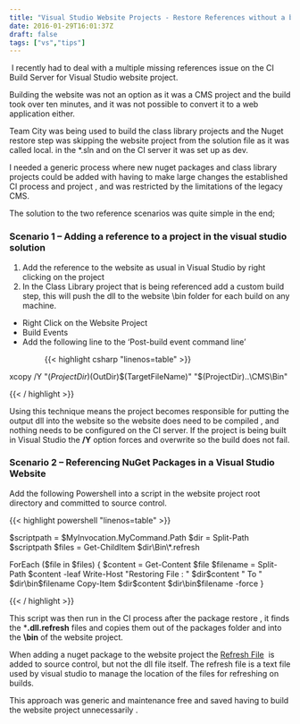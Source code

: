 ```yaml
---
title: "Visual Studio Website Projects - Restore References without a build"
date: 2016-01-29T16:01:37Z
draft: false
tags: ["vs","tips"]
---
```


 I recently had to deal with a multiple missing references issue on the CI Build Server for Visual Studio website project. 

Building the website was not an option as it was a CMS project and the build took over ten minutes, and it was not possible to convert it to a web application either. 

Team City was being used to build the class library projects and the Nuget restore step was skipping the website project from the solution file as it was called local.<websitename> in the *.sln and on the CI server it was set up as dev.<websitename>

I needed a generic process where new nuget packages and class library projects could be added with having to make large changes the established CI process and project , and was restricted by the limitations of the legacy CMS.

The solution to the two reference scenarios was quite simple in the end;

### Scenario 1 – Adding a reference to a project in the visual studio solution

1.  Add the reference to the website as usual in Visual Studio by right clicking on the project 
2.  In the Class Library project that is being referenced add a custom build step, this will push the dll to the website \\bin folder for each build on any machine.

*   Right Click on the Website Project 
*   Build Events
*   Add the following line to the ‘Post-build event command line’

               
{{< highlight csharp "linenos=table" >}}



xcopy /Y "$(ProjectDir)$(OutDir)$(TargetFileName)" "$(ProjectDir)..\\CMS\\Bin"

{{< / highlight >}}

Using this technique means the project becomes responsible for putting the output dll into the website so the website does need to be compiled , and nothing needs to be configured on the CI server. If the project is being built in Visual Studio the **/Y** option forces and overwrite so the build does not fail.

### Scenario 2 – Referencing NuGet Packages in a Visual Studio Website

  
Add the following Powershell into a script in the website project root directory and committed to source control.

{{< highlight powershell "linenos=table" >}}



$scriptpath = $MyInvocation.MyCommand.Path
$dir = Split-Path $scriptpath
$files = Get-ChildItem $dir\\Bin\\*.refresh

ForEach ($file in $files) { 
$content = Get-Content $file
$filename = Split-Path $content -leaf
Write-Host "Restoring File : "  $dir\$content " To " $dir\\bin\$filename
Copy-Item $dir\$content $dir\\bin\$filename -force
}

{{< / highlight >}}

This script was then run in the CI process after the package restore , it finds the ***.dll.refresh** files and copies them out of the packages folder and into the **\\bin** of the website project.

When adding a nuget package to the website project the [Refresh File](http://stackoverflow.com/questions/4089165/what-is-a-dll-refresh-file-in-asp-net)  is added to source control, but not the dll file itself. The refresh file is a text file used by visual studio to manage the location of the files for refreshing on builds. 

This approach was generic and maintenance free and saved having to build the website project unnecessarily .
